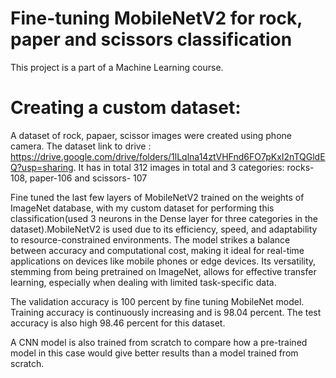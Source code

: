 # Fine-tuning MobileNetV2 for rock, paper and scissors classification

This project is a part of a Machine Learning course.

# Creating a custom dataset:

A dataset of rock, papaer, scissor images were created using phone camera. The dataset link to drive : https://drive.google.com/drive/folders/1lLqlna14ztVHFnd6FO7pKxI2nTQGldEQ?usp=sharing.
It has in total 312 images in total and 3 categories: rocks-108, paper-106 and scissors- 107

Fine tuned the last few layers of MobileNetV2 trained on the weights of ImageNet database, with my custom dataset for performing this classification(used 3 neurons in the Dense layer for three categories in the dataset).MobileNetV2 is used due to its efficiency, speed, and adaptability to resource-constrained environments. The model strikes a balance between accuracy and computational cost, making it ideal for real-time applications on devices like mobile phones or edge devices. Its versatility, stemming from being pretrained on ImageNet, allows for effective transfer learning, especially when dealing with limited task-specific data.

The validation accuracy is 100 percent by fine tuning MobileNet model. Training accuracy is continuously increasing and is 98.04 percent. The test accuracy is also high 98.46 percent for this dataset.

A CNN model is also trained from scratch to compare how a pre-trained model in this case would give better results than a model trained from scratch.
